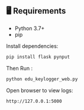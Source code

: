 
## 🖥️ Requirements

- Python 3.7+
- pip

Install dependencies:

```bash
pip install flask pynput
```
Then Run : 
```bash
python edu_keylogger_web.py
```
Open browser to view logs:
```bash
http://127.0.0.1:5000
```
